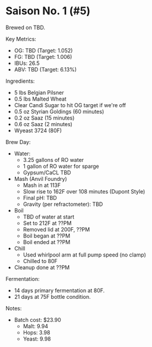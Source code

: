 # Saison No. 1 (#5)

Brewed on TBD.

Key Metrics:

 * OG: TBD (Target: 1.052)
 * FG: TBD (Target: 1.006)
 * IBUs: 26.5
 * ABV: TBD (Target: 6.13%)

Ingredients:

 * 5 lbs Belgian Pilsner
 * 0.5 lbs Malted Wheat
 * Clear Candi Sugar to hit OG target if we're off
 * 0.5 oz Styrian Goldings (60 minutes)
 * 0.2 oz Saaz (15 minutes)
 * 0.6 oz Saaz (2 minutes)
 * Wyeast 3724 (80F)

Brew Day:

 * Water:
   * 3.25 gallons of RO water
   * 1 gallon of RO water for sparge
   * Gypsum/CaCL TBD
 * Mash (Anvil Foundry)
   * Mash in at 113F
   * Slow rise to 162F over 108 minutes (Dupont Style)
   * Final pH: TBD
   * Gravity (per refractometer): TBD
 * Boil
   * TBD of water at start
   * Set to 212F at ??PM
   * Removed lid at 200F, ??PM
   * Boil began at ??PM
   * Boil ended at ??PM
 * Chill
   * Used whirlpool arm at full pump speed (no clamp)
   * Chilled to 80F
 * Cleanup done at ??PM

Fermentation:

 * 14 days primary fermentation at 80F.
 * 21 days at 75F bottle condition.

Notes:

 * Batch cost: $23.90
   * Malt: 9.94
   * Hops: 3.98
   * Yeast: 9.98
